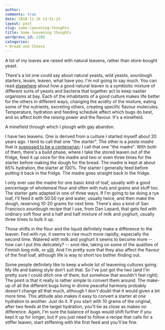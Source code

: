```yaml
---
author:
comments: true
date: 2010-11-16 13:51:23
layout: post
slug: some-leavening-thoughts
title: Some leavening thoughts
wordpress_id: 2200
categories:
- Bread and Cheese
---
```


A lot of my loaves are raised with natural leavens, rather than store-bought yeast.

There's a lot one could say about natural yeasts, wild yeasts, sourdough starters, levain, leaven, what have you. I'm not going to say much. You can read [elsewhere](http://www.sourdo.com/index.htm) about how a good natural leaven is a symbiotic mixture of different sorts of yeasts and bacteria that together act to keep nastier organisms at bay. Each of the inhabitants of a good culture makes life better for the others in different ways; changing the acidity of the mixture, eating some of the nutrients, excreting others, creating specific flavour molecules. Temperature, hydration and feeding schedule affect which bugs do best, and so affect both the raising power and the flavour. It's a minefield.

A minefield through which I plough with gay abandon.

I have two leavens. One is derived from a culture I started myself about 20 years ago. I tend to call that one "the starter". The other is a _pasta madre_ that is [supposed to be a centenarian](http://jeremycherfas.net/2009/09/15/food-news-new-series-6-stories-to-savour/); I call that one "the madre". With both of them, there's a build phase, where I take the stored leaven out of the fridge, feed it up once for the madre and two or even three times for the starter before making the dough for the bread. The madre is kept at about 65% hydration, the starter at 100%. The starter I generally feed before putting it back in the fridge. The madre goes straight back in the fridge. 

I only ever use the madre for one basic kind of loaf, usually with a good percentage of wholemeal flour and often with nuts and grains and stuff too. The starter gets adapted in one of three ways. If I'm going to be doing a rye loaf, I'll feed it with 50:50 rye and water, usually twice, and then make the dough, reserving 10-20 grams for next time. There's also a kind of San Francisco sourdough recipe that I use, from Dan Lepard, that gets fed with ordinary soft flour and a half and half mixture of milk and yoghurt, usually three times to bulk it up.

Those shifts in the flour and the liquid definitely make a difference to the leaven. Fed with rye, it seems to rise much more rapidly, especially the second time. Watered with milk and yoghurt it seems to become more -- how can I put this delicately? -- snot-like, taking on some of the qualities of Finnish long milk, or [viili](http://en.wikipedia.org/wiki/Viili). And I'm pretty sure that they also affect the flavour of the final loaf, although life is way to short too bother finding out.

Some people definitely like to keep a whole lot of leavening cultures going. My life and baking style don't suit that. So I've just got the two (and I'm pretty sure I could ditch one of them, but somehow that wouldn't feel right). The point is that it really is rather simple to convert them around. The make-up of all the different bugs living in divine peaceful harmony probably doesn't change all that much, although I don't doubt that it would given a bit more time. This attitude also makes it easy to convert a starter at one hydration to another. Just do it. If you start with 10 grams of the original, after two feeds at the target hydration, you'll be as close as makes no difference. Again, I'm sure the balance of bugs would shift further if you kept it up for longer, but if you just need to follow a recipe that calls for a stiffer leaven, start stiffening with the first feed and you'll be fine.

